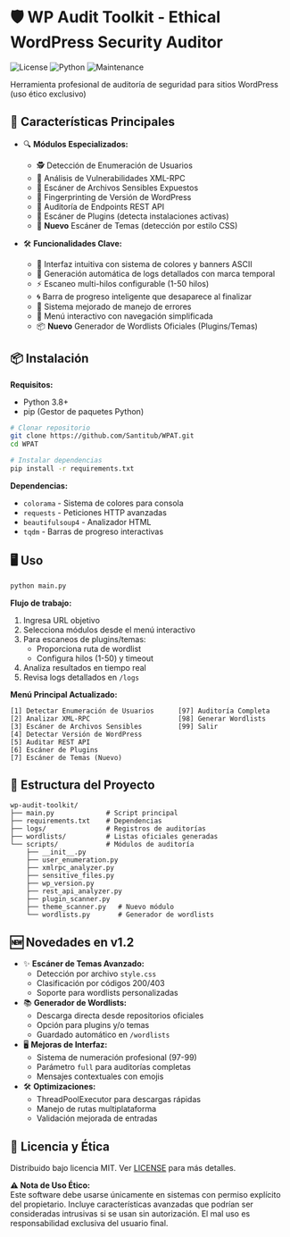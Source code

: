 # 🛡️ WP Audit Toolkit - Ethical WordPress Security Auditor

![License](https://img.shields.io/badge/License-MIT-blue.svg)
![Python](https://img.shields.io/badge/Python-3.8%2B-green.svg)
![Maintenance](https://img.shields.io/badge/Maintained-Yes-brightgreen.svg)

Herramienta profesional de auditoría de seguridad para sitios WordPress (uso ético exclusivo)

## 🚀 Características Principales

- 🔍 **Módulos Especializados:**
  - 🕵️ Detección de Enumeración de Usuarios
  - 🛑 Análisis de Vulnerabilidades XML-RPC
  - 📂 Escáner de Archivos Sensibles Expuestos
  - 🔖 Fingerprinting de Versión de WordPress
  - 📡 Auditoría de Endpoints REST API
  - 🧩 Escáner de Plugins (detecta instalaciones activas)
  - 🎨 **Nuevo** Escáner de Temas (detección por estilo CSS)

- 🛠 **Funcionalidades Clave:**
  - 🎨 Interfaz intuitiva con sistema de colores y banners ASCII
  - 📁 Generación automática de logs detallados con marca temporal
  - ⚡ Escaneo multi-hilos configurable (1-50 hilos)
  - 🌀 Barra de progreso inteligente que desaparece al finalizar
  - 🚨 Sistema mejorado de manejo de errores
  - 🔄 Menú interactivo con navegación simplificada
  - 📦 **Nuevo** Generador de Wordlists Oficiales (Plugins/Temas)

## 📦 Instalación

**Requisitos:**
- Python 3.8+
- pip (Gestor de paquetes Python)

```bash
# Clonar repositorio
git clone https://github.com/Santitub/WPAT.git
cd WPAT

# Instalar dependencias
pip install -r requirements.txt
```

**Dependencias:**
- `colorama` - Sistema de colores para consola
- `requests` - Peticiones HTTP avanzadas
- `beautifulsoup4` - Analizador HTML
- `tqdm` - Barras de progreso interactivas

## 🖥️ Uso

```bash
python main.py
```

**Flujo de trabajo:**
1. Ingresa URL objetivo
2. Selecciona módulos desde el menú interactivo
3. Para escaneos de plugins/temas:
   - Proporciona ruta de wordlist
   - Configura hilos (1-50) y timeout
4. Analiza resultados en tiempo real
5. Revisa logs detallados en `/logs`

**Menú Principal Actualizado:**
```
[1] Detectar Enumeración de Usuarios      [97] Auditoría Completa
[2] Analizar XML-RPC                      [98] Generar Wordlists
[3] Escáner de Archivos Sensibles         [99] Salir
[4] Detectar Versión de WordPress
[5] Auditar REST API
[6] Escáner de Plugins
[7] Escáner de Temas (Nuevo)
```

## 📂 Estructura del Proyecto

```
wp-audit-toolkit/
├── main.py             # Script principal
├── requirements.txt    # Dependencias
├── logs/               # Registros de auditorías
├── wordlists/          # Listas oficiales generadas
└── scripts/            # Módulos de auditoría
    ├── __init__.py
    ├── user_enumeration.py
    ├── xmlrpc_analyzer.py
    ├── sensitive_files.py
    ├── wp_version.py
    ├── rest_api_analyzer.py
    ├── plugin_scanner.py
    ├── theme_scanner.py   # Nuevo módulo
    └── wordlists.py       # Generador de wordlists
```

## 🆕 Novedades en v1.2
- ✨ **Escáner de Temas Avanzado:**
  - Detección por archivo `style.css`
  - Clasificación por códigos 200/403
  - Soporte para wordlists personalizadas
- 📚 **Generador de Wordlists:**
  - Descarga directa desde repositorios oficiales
  - Opción para plugins y/o temas
  - Guardado automático en `/wordlists`
- 🖥️ **Mejoras de Interfaz:**
  - Sistema de numeración profesional (97-99)
  - Parámetro `full` para auditorías completas
  - Mensajes contextuales con emojis
- 🛠️ **Optimizaciones:**
  - ThreadPoolExecutor para descargas rápidas
  - Manejo de rutas multiplataforma
  - Validación mejorada de entradas

## 📜 Licencia y Ética

Distribuido bajo licencia MIT. Ver [LICENSE](LICENSE) para más detalles.

**⚠️ Nota de Uso Ético:**  
Este software debe usarse únicamente en sistemas con permiso explícito del propietario. Incluye características avanzadas que podrían ser consideradas intrusivas si se usan sin autorización. El mal uso es responsabilidad exclusiva del usuario final.
